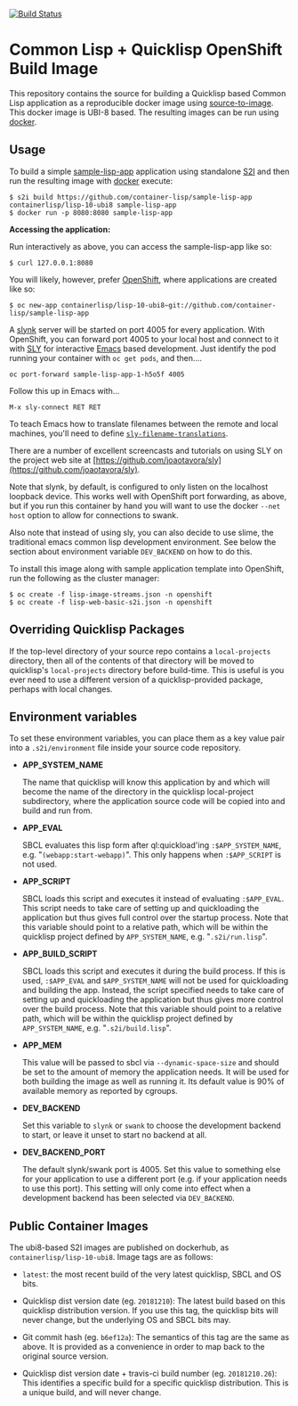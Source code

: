 [![Build Status](https://travis-ci.org/container-lisp/s2i-lisp.svg?branch=master)](https://travis-ci.org/container-lisp/s2i-lisp)

Common Lisp + Quicklisp OpenShift Build Image
=============================================

This repository contains the source for building a Quicklisp based
Common Lisp application as a reproducible docker image using
[source-to-image](https://github.com/openshift/source-to-image). This
docker image is UBI-8 based. The resulting images can be run using
[docker](http://docker.io).

Usage
-----
To build a simple
[sample-lisp-app](https://github.com/container-lisp/sample-lisp-app)
application using standalone
[S2I](https://github.com/openshift/source-to-image) and then run the
resulting image with [docker](http://docker.io) execute:
```
$ s2i build https://github.com/container-lisp/sample-lisp-app containerlisp/lisp-10-ubi8 sample-lisp-app
$ docker run -p 8080:8080 sample-lisp-app
```

**Accessing the application:**

Run interactively as above, you can access the sample-lisp-app like so:
```
$ curl 127.0.0.1:8080
```

You will likely, however, prefer [OpenShift](https://www.openshift.com), where applications are created like so:
```
$ oc new-app containerlisp/lisp-10-ubi8~git://github.com/container-lisp/sample-lisp-app
```

A [slynk](https://github.com/joaotavora/sly) server will be started on
port 4005 for every application.  With OpenShift, you can forward port
4005 to your local host and connect to it with
[SLY](https://github.com/joaotavora/sly) for interactive
[Emacs](https://www.gnu.org/software/emacs/) based development.  Just
identify the pod running your container with `oc get pods`, and
then....

```oc port-forward sample-lisp-app-1-h5o5f 4005```

Follow this up in Emacs with...

```M-x sly-connect RET RET```

To teach Emacs how to translate filenames between the remote and local
machines, you'll need to define
[```sly-filename-translations```](http://joaotavora.github.io/sly/#Setting-up-pathname-translations).

There are a number of excellent screencasts and tutorials on using SLY
on the project web site at
[https://github.com/joaotavora/sly](https://github.com/joaotavora/sly).

Note that slynk, by default, is configured to only listen on the
localhost loopback device.  This works well with OpenShift port
forwarding, as above, but if you run this container by hand you will
want to use the docker `--net host` option to allow for connections to
swank.

Also note that instead of using sly, you can also decide to use slime,
the traditional emacs common lisp development environment. See below
the section about environment variable `DEV_BACKEND` on how to do
this.

To install this image along with sample application template into OpenShift, run the following as the cluster manager:
```
$ oc create -f lisp-image-streams.json -n openshift
$ oc create -f lisp-web-basic-s2i.json -n openshift
```

Overriding Quicklisp Packages
-----------------------------

If the top-level directory of your source repo contains a
`local-projects` directory, then all of the contents of that directory
will be moved to quicklisp's `local-projects` directory before
build-time.  This is useful is you ever need to use a different
version of a quicklisp-provided package, perhaps with local changes.


Environment variables
---------------------

To set these environment variables, you can place them as a key value
pair into a `.s2i/environment` file inside your source code
repository.

* **APP_SYSTEM_NAME**

    The name that quicklisp will know this application by and which
    will become the name of the directory in the quicklisp
    local-project subdirectory, where the application source code will
    be copied into and build and run from.

* **APP_EVAL**

    SBCL evaluates this lisp form after ql:quickload'ing
    `:$APP_SYSTEM_NAME`, e.g. "`(webapp:start-webapp)`". This only happens
    when `:$APP_SCRIPT` is not used.

* **APP_SCRIPT**

    SBCL loads this script and executes it instead of evaluating
    `:$APP_EVAL`. This script needs to take care of setting up and
    quickloading the application but thus gives full control over the
    startup process. Note that this variable should point to a
    relative path, which will be within the quicklisp project defined
    by `APP_SYSTEM_NAME`, e.g. "`.s2i/run.lisp`".

* **APP_BUILD_SCRIPT**

    SBCL loads this script and executes it during the build process.
    If this is used, `:$APP_EVAL` and `$APP_SYSTEM_NAME` will not be used
    for quickloading and building the app. Instead, the script
    specified needs to take care of setting up and quickloading the
    application but thus gives more control over the build
    process. Note that this variable should point to a relative path,
    which will be within the quicklisp project defined by
    `APP_SYSTEM_NAME`, e.g. "`.s2i/build.lisp`".

* **APP_MEM**

    This value will be passed to sbcl via `--dynamic-space-size` and
    should be set to the amount of memory the application needs. It
    will be used for both building the image as well as running it.
    Its default value is 90% of available memory as reported by
    cgroups.

* **DEV_BACKEND**

    Set this variable to `slynk` or `swank` to choose the development
    backend to start, or leave it unset to start no backend at all.

* **DEV_BACKEND_PORT**

    The default slynk/swank port is 4005. Set this value to something
    else for your application to use a different port (e.g. if your
    application needs to use this port). This setting will only come
    into effect when a development backend has been selected via
    `DEV_BACKEND`.

Public Container Images
-----------------------

The ubi8-based S2I images are published on dockerhub, as
`containerlisp/lisp-10-ubi8`.  Image tags are as follows:

* `latest`: the most recent build of the very latest quicklisp, SBCL
  and OS bits.

* Quicklisp dist version date (eg. `20181210`): The latest build based
  on this quicklisp distribution version.  If you use this tag, the
  quicklisp bits will never change, but the underlying OS and SBCL
  bits may.

* Git commit hash (eg. `b6ef12a`): The semantics of this tag are the
  same as above. It is provided as a convenience in order to map back
  to the original source version.

* Quicklisp dist version date + travis-ci build number (eg. `20181210.26`):
  This identifies a specific build for a specific
  quicklisp distribution.  This is a unique build, and will never
  change.
